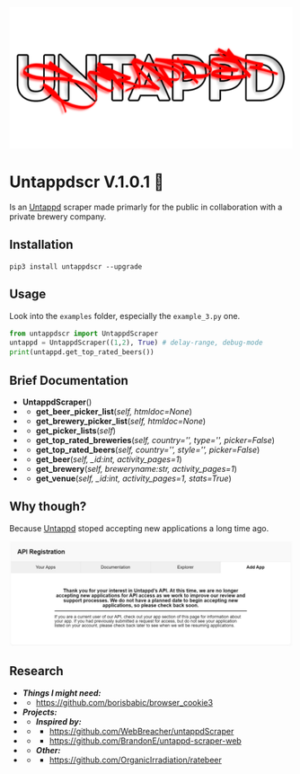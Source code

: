
<p align="center">
<img src="imgs/img1.png">
</p>

# Untappdscr V.1.0.1 🍻
Is an [Untappd](https://untappd.com) scraper made primarly for the public in collaboration with a private brewery company.


## Installation
```terminal
pip3 install untappdscr --upgrade
```

## Usage
Look into the `examples` folder, especially the `example_3.py` one.
```python
from untappdscr import UntappdScraper
untappd = UntappdScraper((1,2), True) # delay-range, debug-mode
print(untappd.get_top_rated_beers())
```

## Brief Documentation
* **UntappdScraper**()
* * **get_beer_picker_list**(*self, htmldoc=None*)
* * **get_brewery_picker_list**(*self, htmldoc=None*)
* * **get_picker_lists**(*self*)
* * **get_top_rated_breweries**(*self, country='', type='', picker=False*)
* * **get_top_rated_beers**(*self, country='', style='', picker=False*)
* * **get_beer**(*self, _id:int, activity_pages=1*)
* * **get_brewery**(*self, breweryname:str, activity_pages=1*)
* * **get_venue**(*self, _id:int, activity_pages=1, stats=True*)


## Why though?
Because [Untappd](https://untappd.com) stoped accepting new applications a long time ago.
<p align="center">
<img src="imgs/img2.jpg">
</p>


## Research
* ***Things I might need:***
* * https://github.com/borisbabic/browser_cookie3
* ***Projects:***
* * ***Inspired by:***
* * * https://github.com/WebBreacher/untappdScraper
* * * https://github.com/BrandonE/untappd-scraper-web
* * ***Other:***
* * * https://github.com/OrganicIrradiation/ratebeer